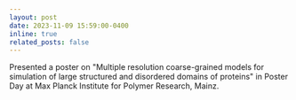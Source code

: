 ```yaml
---
layout: post
date: 2023-11-09 15:59:00-0400
inline: true
related_posts: false
---
```


Presented a poster on "Multiple resolution coarse-grained models for simulation of large structured and disordered domains of proteins" in Poster Day at Max Planck Institute for Polymer Research, Mainz.  
